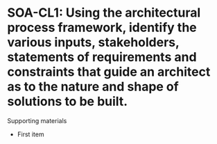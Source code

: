 # SOA-CL1:  	Using the architectural process framework, identify the various inputs, stakeholders, statements of requirements and constraints that guide an architect as to the nature and shape of solutions to be built. 	 

Supporting materials

* First item